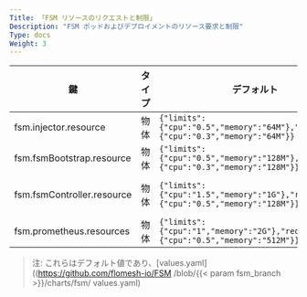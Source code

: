 ```yaml
---
Title: 「FSM リソースのリクエストと制限」
Description: "FSM ポッドおよびデプロイメントのリソース要求と制限"
Type: docs
Weight: 3
---
```


| 鍵 | タイプ | デフォルト | 説明 |
|-----|------|---------|-------------|
| fsm.injector.resource| 物体 | `{"limits":{"cpu":"0.5","memory":"64M"},"requests":{"cpu":"0.3","memory":"64M"}}` | サイドカー インジェクターのコンテナー リソース パラメーター |
| fsm.fsmBootstrap.resource | 物体 | `{"limits":{"cpu":"0.5","memory":"128M"},"requests":{"cpu":"0.3","memory":"128M"}}` | FSM ブートストラップのコンテナ リソース パラメータ |
| fsm.fsmController.resource | 物体 | `{"limits":{"cpu":"1.5","memory":"1G"},"requests":{"cpu":"0.5","memory":"128M"}}` | FSM コントローラのコンテナ リソース パラメータ。 https://docs.openservicemesh.io/docs/guides/ha_scale/scale/ を参照してください。 |
| fsm.prometheus.resources | 物体 | `{"limits":{"cpu":"1","memory":"2G"},"requests":{"cpu":"0.5","memory":"512M"}}` | Prometheus のコンテナー リソース パラメーター |

> 注: これらはデフォルト値であり、[values.yaml]((https://github.com/flomesh-io/FSM /blob/{{< param fsm_branch >}}/charts/fsm/ values.yaml)